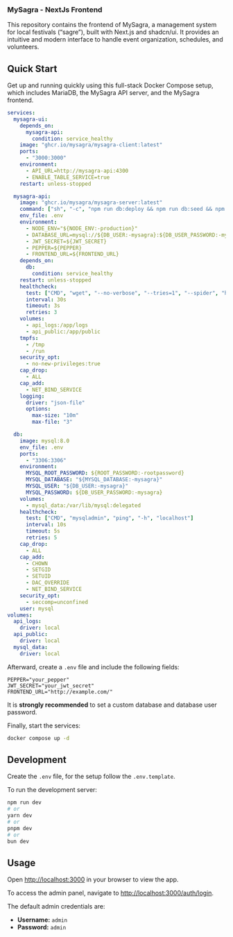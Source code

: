 ### MySagra - NextJs Frontend

This repository contains the frontend of MySagra, a management system for local festivals (“sagre”), built with Next.js and shadcn/ui. It provides an intuitive and modern interface to handle event organization, schedules, and volunteers.

## Quick Start

Get up and running quickly using this full-stack Docker Compose setup, which includes MariaDB, the MySagra API server, and the MySagra frontend.

```yaml
services:
  mysagra-ui:
    depends_on:
      mysagra-api:
        condition: service_healthy
    image: "ghcr.io/mysagra/mysagra-client:latest"
    ports:
      - "3000:3000"
    environment:
      - API_URL=http://mysagra-api:4300
      - ENABLE_TABLE_SERVICE=true
    restart: unless-stopped

  mysagra-api:
    image: "ghcr.io/mysagra/mysagra-server:latest"
    command: ["sh", "-c", "npm run db:deploy && npm run db:seed && npm start"]
    env_file: .env
    environment:
      - NODE_ENV="${NODE_ENV:-production}"
      - DATABASE_URL=mysql://${DB_USER:-mysagra}:${DB_USER_PASSWORD:-mysagra}@db:3306/${MYSQL_DATABASE:-mysagra}
      - JWT_SECRET=${JWT_SECRET}
      - PEPPER=${PEPPER}
      - FRONTEND_URL=${FRONTEND_URL}
    depends_on:
      db:
        condition: service_healthy
    restart: unless-stopped
    healthcheck:
      test: ["CMD", "wget", "--no-verbose", "--tries=1", "--spider", "http://localhost:4300/health"]
      interval: 30s
      timeout: 3s
      retries: 3
    volumes:
      - api_logs:/app/logs
      - api_public:/app/public
    tmpfs:
      - /tmp
      - /run
    security_opt:
      - no-new-privileges:true
    cap_drop:
      - ALL
    cap_add:
      - NET_BIND_SERVICE
    logging:
      driver: "json-file"
      options:
        max-size: "10m"
        max-file: "3"

  db:
    image: mysql:8.0
    env_file: .env
    ports:
      - "3306:3306"
    environment:
      MYSQL_ROOT_PASSWORD: ${ROOT_PASSWORD:-rootpassword}
      MYSQL_DATABASE: "${MYSQL_DATABASE:-mysagra}"
      MYSQL_USER: "${DB_USER:-mysagra}"
      MYSQL_PASSWORD: ${DB_USER_PASSWORD:-mysagra}
    volumes:
      - mysql_data:/var/lib/mysql:delegated
    healthcheck:
      test: ["CMD", "mysqladmin", "ping", "-h", "localhost"]
      interval: 10s
      timeout: 5s
      retries: 5
    cap_drop:
      - ALL
    cap_add:
      - CHOWN
      - SETGID
      - SETUID
      - DAC_OVERRIDE
      - NET_BIND_SERVICE
    security_opt:
      - seccomp=unconfined
    user: mysql
volumes:
  api_logs:
    driver: local
  api_public:
    driver: local
  mysql_data:
    driver: local
```

Afterward, create a `.env` file and include the following fields:

```env
PEPPER="your_pepper"
JWT_SECRET="your_jwt_secret"
FRONTEND_URL="http://example.com/"
```

It is **strongly recommended** to set a custom database and database user password.

Finally, start the services:

```bash
docker compose up -d
```

## Development

Create the `.env` file, for the setup follow the `.env.template`.

To run the development server:

```bash
npm run dev
# or
yarn dev
# or
pnpm dev
# or
bun dev
```

## Usage

Open [http://localhost:3000](http://localhost:3000) in your browser to view the app.

To access the admin panel, navigate to [http://localhost:3000/auth/login](http://localhost:3000/login).

The default admin credentials are:
- **Username:** `admin`
- **Password:** `admin`
